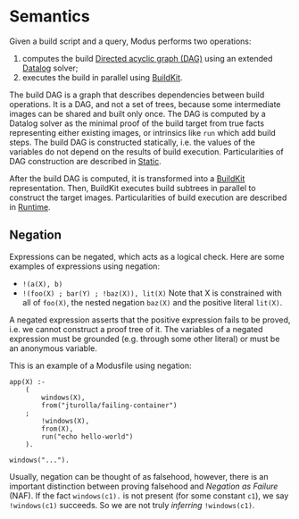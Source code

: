 # Semantics

Given a build script and a query, Modus performs two operations:

1. computes the build [Directed acyclic graph (DAG)](https://en.wikipedia.org/wiki/Directed_acyclic_graph) using an extended [Datalog](https://en.wikipedia.org/wiki/Datalog) solver;
2. executes the build in parallel using [BuildKit](https://github.com/moby/buildkit).

The build DAG is a graph that describes dependencies between build operations. It is a DAG, and not a set of trees, because some intermediate images can be shared and built only once. The DAG is computed by a Datalog solver as the minimal proof of the build target from true facts representing either existing images, or intrinsics like `run` which add build steps. The build DAG is constructed statically, i.e. the values of the variables do not depend on the results of build execution. Particularities of DAG construction are described in [Static](./static.md).

After the build DAG is computed, it is transformed into a [BuildKit](https://github.com/moby/buildkit) representation. Then, BuildKit executes build subtrees in parallel to construct the target images. Particularities of build execution are described in [Runtime](./runtime.md).

## Negation

Expressions can be negated, which acts as a logical check. Here are some examples of expressions using negation:
- `!(a(X), b)`
- `!(foo(X) ; bar(Y) ; !baz(X)), lit(X)`
  Note that X is constrained with all of `foo(X)`, the nested negation `baz(X)` and the 
  positive literal `lit(X)`.

A negated expression asserts that the positive expression fails to be proved, i.e. we cannot 
construct a proof tree of it.
The variables of a negated expression must be grounded (e.g. through some other literal) or must be 
an anonymous variable.

This is an example of a Modusfile using negation:
```
app(X) :-
    (
        windows(X),
        from("jturolla/failing-container")
    ;
        !windows(X),
        from(X),
        run("echo hello-world")
    ).
    
windows("...").
```

Usually, negation can be thought of as falsehood, however, there is an important distinction between proving
falsehood and *Negation as Failure* (NAF). 
If the fact `windows(c1).` is not present (for some constant `c1`), we say `!windows(c1)` succeeds.
So we are not truly _inferring_ `!windows(c1)`.
